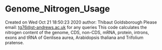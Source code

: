 # Genome_Nitrogen_Usage
Created on Wed Oct  21 18:50:23 2020  author: Thibaut Goldsborough  Please email: tg76@st-andrews.ac.uk for any queries   This code calculates the nitrogen content of the  genome, CDS, non-CDS, mRNA, protein, introns, exons and tRNA of Genlisea aurea, Arabidopsis thaliana and Trifolium pratense. 
